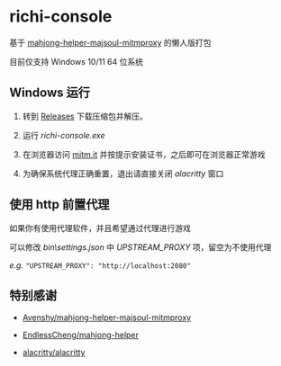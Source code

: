 # richi-console

基于 [mahjong-helper-majsoul-mitmproxy](https://github.com/Avenshy/mahjong-helper-majsoul-mitmproxy) 的懒人版打包

目前仅支持 Windows 10/11 64 位系统

## Windows 运行

1. 转到 [Releases]() 下载压缩包并解压。

2. 运行 *richi-console.exe*

3. 在浏览器访问 [mitm.it](http://mitm.it) 并按提示安装证书，之后即可在浏览器正常游戏

4. 为确保系统代理正确重置，退出请直接关闭 *alacritty* 窗口

## 使用 http 前置代理

如果你有使用代理软件，并且希望通过代理进行游戏

可以修改 *bin\settings.json* 中 *UPSTREAM_PROXY* 项，留空为不使用代理

*e.g.* `"UPSTREAM_PROXY": "http://localhost:2080"`

## 特别感谢

- [Avenshy/mahjong-helper-majsoul-mitmproxy](https://github.com/Avenshy/mahjong-helper-majsoul-mitmproxy)

- [EndlessCheng/mahjong-helper](https://github.com/EndlessCheng/mahjong-helper)

- [alacritty/alacritty](https://github.com/alacritty/alacritty)